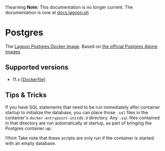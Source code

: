 !!!warning
    **Note:** This documentation is no longer current. The documentation is now at [docs.lagoon.sh](https://docs.lagoon.sh)

# Postgres

The [Lagoon Postgres Docker image](https://github.com/amazeeio/lagoon/blob/master/images/postgres/Dockerfile). Based on [the official Postgres Alpine images](https://hub.docker.com/_/postgres).

## Supported versions

* 11.x [\[Dockerfile\]](https://github.com/amazeeio/lagoon/blob/master/images/postgres/Dockerfile)

## Tips & Tricks

If you have SQL statements that need to be run immediately after container startup to initialize the database, you can place those `.sql` files in the container's `docker-entrypoint-initdb.d` directory. Any `.sql` files contained in that directory are run automatically at startup, as part of bringing the Postgres container up.

!!!hint
    Take note that these scripts are only run if the container is started with an empty database.


